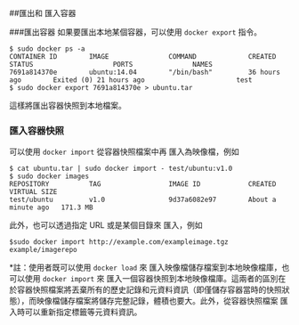 ##匯出和 匯入容器

###匯出容器
如果要匯出本地某個容器，可以使用 `docker export` 指令。
```
$ sudo docker ps -a
CONTAINER ID        IMAGE               COMMAND             CREATED             STATUS                    PORTS               NAMES
7691a814370e        ubuntu:14.04        "/bin/bash"         36 hours ago        Exited (0) 21 hours ago                       test
$ sudo docker export 7691a814370e > ubuntu.tar
```
這樣將匯出容器快照到本地檔案。

### 匯入容器快照
可以使用 `docker import` 從容器快照檔案中再 匯入為映像檔，例如
```
$ cat ubuntu.tar | sudo docker import - test/ubuntu:v1.0
$ sudo docker images
REPOSITORY          TAG                 IMAGE ID            CREATED              VIRTUAL SIZE
test/ubuntu         v1.0                9d37a6082e97        About a minute ago   171.3 MB
```
此外，也可以透過指定 URL 或是某個目錄來 匯入，例如
```
$sudo docker import http://example.com/exampleimage.tgz example/imagerepo
```

*註：使用者既可以使用 `docker load` 來 匯入映像檔儲存檔案到本地映像檔庫，也可以使用 `docker import` 來 匯入一個容器快照到本地映像檔庫。這兩者的區別在於容器快照檔案將丟棄所有的歷史記錄和元資料資訊（即僅儲存容器當時的快照狀態），而映像檔儲存檔案將儲存完整記錄，體積也要大。此外，從容器快照檔案 匯入時可以重新指定標籤等元資料資訊。


